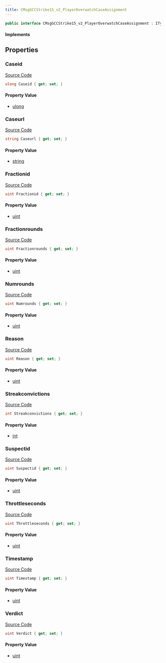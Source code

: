 ```yaml
---
title: CMsgGCCStrike15_v2_PlayerOverwatchCaseAssignment
---
```


```csharp
public interface CMsgGCCStrike15_v2_PlayerOverwatchCaseAssignment : ITypedProtobuf<CMsgGCCStrike15_v2_PlayerOverwatchCaseAssignment>, INativeHandle
```

#### Implements

## Properties

### Caseid

[Source Code](https://github.com/swiftly-solution/swiftlys2/blob/beta/managed/src/SwiftlyS2.Generated/Protobufs/Interfaces/CMsgGCCStrike15_v2_PlayerOverwatchCaseAssignment.cs#L13)

```csharp
ulong Caseid { get; set; }
```

#### Property Value

- [ulong](https://learn.microsoft.com/dotnet/api/system.uint64)

### Caseurl

[Source Code](https://github.com/swiftly-solution/swiftlys2/blob/beta/managed/src/SwiftlyS2.Generated/Protobufs/Interfaces/CMsgGCCStrike15_v2_PlayerOverwatchCaseAssignment.cs#L16)

```csharp
string Caseurl { get; set; }
```

#### Property Value

- [string](https://learn.microsoft.com/dotnet/api/system.string)

### Fractionid

[Source Code](https://github.com/swiftly-solution/swiftlys2/blob/beta/managed/src/SwiftlyS2.Generated/Protobufs/Interfaces/CMsgGCCStrike15_v2_PlayerOverwatchCaseAssignment.cs#L31)

```csharp
uint Fractionid { get; set; }
```

#### Property Value

- [uint](https://learn.microsoft.com/dotnet/api/system.uint32)

### Fractionrounds

[Source Code](https://github.com/swiftly-solution/swiftlys2/blob/beta/managed/src/SwiftlyS2.Generated/Protobufs/Interfaces/CMsgGCCStrike15_v2_PlayerOverwatchCaseAssignment.cs#L37)

```csharp
uint Fractionrounds { get; set; }
```

#### Property Value

- [uint](https://learn.microsoft.com/dotnet/api/system.uint32)

### Numrounds

[Source Code](https://github.com/swiftly-solution/swiftlys2/blob/beta/managed/src/SwiftlyS2.Generated/Protobufs/Interfaces/CMsgGCCStrike15_v2_PlayerOverwatchCaseAssignment.cs#L34)

```csharp
uint Numrounds { get; set; }
```

#### Property Value

- [uint](https://learn.microsoft.com/dotnet/api/system.uint32)

### Reason

[Source Code](https://github.com/swiftly-solution/swiftlys2/blob/beta/managed/src/SwiftlyS2.Generated/Protobufs/Interfaces/CMsgGCCStrike15_v2_PlayerOverwatchCaseAssignment.cs#L43)

```csharp
uint Reason { get; set; }
```

#### Property Value

- [uint](https://learn.microsoft.com/dotnet/api/system.uint32)

### Streakconvictions

[Source Code](https://github.com/swiftly-solution/swiftlys2/blob/beta/managed/src/SwiftlyS2.Generated/Protobufs/Interfaces/CMsgGCCStrike15_v2_PlayerOverwatchCaseAssignment.cs#L40)

```csharp
int Streakconvictions { get; set; }
```

#### Property Value

- [int](https://learn.microsoft.com/dotnet/api/system.int32)

### Suspectid

[Source Code](https://github.com/swiftly-solution/swiftlys2/blob/beta/managed/src/SwiftlyS2.Generated/Protobufs/Interfaces/CMsgGCCStrike15_v2_PlayerOverwatchCaseAssignment.cs#L28)

```csharp
uint Suspectid { get; set; }
```

#### Property Value

- [uint](https://learn.microsoft.com/dotnet/api/system.uint32)

### Throttleseconds

[Source Code](https://github.com/swiftly-solution/swiftlys2/blob/beta/managed/src/SwiftlyS2.Generated/Protobufs/Interfaces/CMsgGCCStrike15_v2_PlayerOverwatchCaseAssignment.cs#L25)

```csharp
uint Throttleseconds { get; set; }
```

#### Property Value

- [uint](https://learn.microsoft.com/dotnet/api/system.uint32)

### Timestamp

[Source Code](https://github.com/swiftly-solution/swiftlys2/blob/beta/managed/src/SwiftlyS2.Generated/Protobufs/Interfaces/CMsgGCCStrike15_v2_PlayerOverwatchCaseAssignment.cs#L22)

```csharp
uint Timestamp { get; set; }
```

#### Property Value

- [uint](https://learn.microsoft.com/dotnet/api/system.uint32)

### Verdict

[Source Code](https://github.com/swiftly-solution/swiftlys2/blob/beta/managed/src/SwiftlyS2.Generated/Protobufs/Interfaces/CMsgGCCStrike15_v2_PlayerOverwatchCaseAssignment.cs#L19)

```csharp
uint Verdict { get; set; }
```

#### Property Value

- [uint](https://learn.microsoft.com/dotnet/api/system.uint32)

